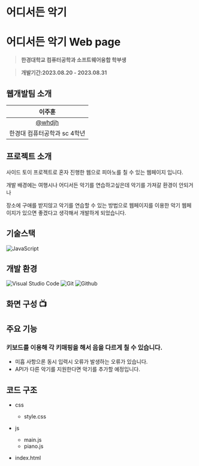 # 어디서든 악기

# 어디서든 악기 Web page
> **한경대학교 컴퓨터공학과 소프트웨어융합 학부생**

> **개발기간:2023.08.20 - 2023.08.31**

## 웹개발팀 소개
|      이주훈       |
| :-------------: |
|   [@whdjh](https://github.com/whdjh)   |
| 한경대 컴퓨터공학과 sc 4학년 |

## 프로젝트 소개
사이드 토이 프로젝트로 혼자 진행한 웹으로 피아노를 칠 수 있는 웹페이지 입니다.

개발 배경에는 여행시나 어디서든 악기를 연습하고싶은데 악기를 가져갈 환경이 안되거나

장소에 구애를 받지않고 악기를 연습할 수 있는 방법으로 웹페이지를 이용한 악기 웹페이지가 있으면 좋겠다고 생각해서 개발하게 되었습니다.

## 기술스택
![JavaScript](https://img.shields.io/badge/JavaScript-F7DF1E?style=for-the-badge&logo=Javascript&logoColor=white)

## 개발 환경
![Visual Studio Code](https://img.shields.io/badge/Visual%20Studio%20Code-007ACC?style=for-the-badge&logo=Visual%20Studio%20Code&logoColor=white)
![Git](https://img.shields.io/badge/Git-F05032?style=for-the-badge&logo=Git&logoColor=white)
![Github](https://img.shields.io/badge/GitHub-181717?style=for-the-badge&logo=GitHub&logoColor=white)             

## 화면 구성 📺


## 주요 기능

### 키보드를 이용해 각 키매핑을 해서 음을 다르게 칠 수 있습니다.
  - 미흡 사항으론 동시 입력시 오류가 발생하는 오류가 있습니다.
  - API가 다른 악기를 지원한다면 악기를 추가할 예정입니다.

## 코드 구조
* css
  - style.css
  
* js
  - main.js
  - piano.js

* index.html

